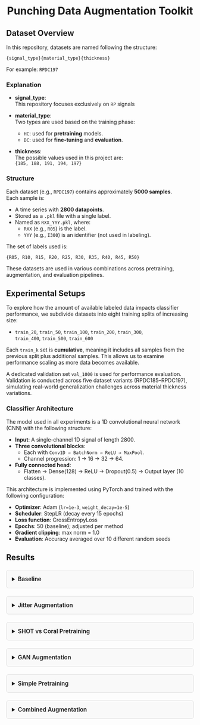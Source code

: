 
<h1 align="center">Punching Data Augmentation Toolkit</h1>

## Dataset Overview

In this repository, datasets are named following the structure:

```
{signal_type}{material_type}{thickness}
```

For example: `RPDC197`

### Explanation

- **signal_type**:  
  This repository focuses exclusively on `RP` signals

- **material_type**:  
  Two types are used based on the training phase:
  - `HC`: used for **pretraining** models.
  - `DC`: used for **fine-tuning** and **evaluation**.

- **thickness**:  
  The possible values used in this project are:  
  `{185, 188, 191, 194, 197}`

### Structure

Each dataset (e.g., `RPDC197`) contains approximately **5000 samples**.  
Each sample is:
- A time series with **2800 datapoints**.
- Stored as a `.pkl` file with a single label.
- Named as `RXX_YYY.pkl`, where:
  - `RXX` (e.g., `R05`) is the label.
  - `YYY` (e.g., `I300`) is an identifier (not used in labeling).

The set of labels used is:
```
{R05, R10, R15, R20, R25, R30, R35, R40, R45, R50}
```

These datasets are used in various combinations across pretraining, augmentation, and evaluation pipelines.

## Experimental Setups

To explore how the amount of available labeled data impacts classifier performance, we subdivide datasets into eight training splits of increasing size:

- `train_20`, `train_50`, `train_100`, `train_200`, `train_300`,  
  `train_400`, `train_500`, `train_600`

Each `train_k` set is **cumulative**, meaning it includes all samples from the previous split plus additional samples. This allows us to examine performance scaling as more data becomes available.

A dedicated validation set `val_1000` is used for performance evaluation. Validation is conducted across five dataset variants (RPDC185–RPDC197), simulating real-world generalization challenges across material thickness variations.

### Classifier Architecture

The model used in all experiments is a 1D convolutional neural network (CNN) with the following structure:

- **Input**: A single-channel 1D signal of length 2800.
- **Three convolutional blocks**:
  - Each with `Conv1D → BatchNorm → ReLU → MaxPool`.
  - Channel progression: 1 → 16 → 32 → 64.
- **Fully connected head**:
  - Flatten → Dense(128) → ReLU → Dropout(0.5) → Output layer (10 classes).

This architecture is implemented using PyTorch and trained with the following configuration:
- **Optimizer**: Adam (`lr=1e-3`, `weight_decay=1e-5`)
- **Scheduler**: StepLR (decay every 15 epochs)
- **Loss function**: CrossEntropyLoss
- **Epochs**: 50 (baseline); adjusted per method
- **Gradient clipping**: max norm = 1.0
- **Evaluation**: Accuracy averaged over 10 different random seeds

## Results
<details style="margin: 1.5em 0; padding: 1em; border: 1px solid #ddd; border-radius: 6px; background-color: #f9f9f9;">
  <summary style="font-size: 1.1em; font-weight: 600; cursor: pointer;">
    Baseline
  </summary>
  <div align="center" style="margin-top: 1em;">
    <img src="https://i.imgur.com/gZGy95c.jpeg" alt="Fully Supervised Diagram" style="max-width: 100%; height: auto; box-shadow: 0 2px 8px rgba(0,0,0,0.1);">
  </div>
</details>
<details style="margin: 1.5em 0; padding: 1em; border: 1px solid #ddd; border-radius: 6px; background-color: #f9f9f9;">
  <summary style="font-size: 1.1em; font-weight: 600; cursor: pointer;">
    Jitter Augmentation
  </summary>
  <div align="center" style="margin-top: 1em;">
    <img src="https://i.imgur.com/gqMoy77.jpeg" alt="Fully Supervised Diagram" style="max-width: 100%; height: auto; box-shadow: 0 2px 8px rgba(0,0,0,0.1);">
  </div>
</details>
<details style="margin: 1.5em 0; padding: 1em; border: 1px solid #ddd; border-radius: 6px; background-color: #f9f9f9;">
  <summary style="font-size: 1.1em; font-weight: 600; cursor: pointer;">
    SHOT vs Coral Pretraining
  </summary>
  <div align="center" style="margin-top: 1em;">
    <img src="https://i.imgur.com/6oVkmdQ.jpeg" alt="Fully Supervised Diagram" style="max-width: 100%; height: auto; box-shadow: 0 2px 8px rgba(0,0,0,0.1);">
    <img src="https://i.imgur.com/ioQ8WmT.jpeg" alt="Fully Supervised Diagram" style="max-width: 100%; height: auto; box-shadow: 0 2px 8px rgba(0,0,0,0.1);">
    <img src="https://i.imgur.com/aoqI5hQ.jpeg" alt="Fully Supervised Diagram" style="max-width: 100%; height: auto; box-shadow: 0 2px 8px rgba(0,0,0,0.1);">
    <img src="https://i.imgur.com/4Hattro.jpeg" alt="Fully Supervised Diagram" style="max-width: 100%; height: auto; box-shadow: 0 2px 8px rgba(0,0,0,0.1);">
    <img src="https://i.imgur.com/PpS4bPm.jpeg" alt="Fully Supervised Diagram" style="max-width: 100%; height: auto; box-shadow: 0 2px 8px rgba(0,0,0,0.1);">
  </div>
</details>
<details style="margin: 1.5em 0; padding: 1em; border: 1px solid #ddd; border-radius: 6px; background-color: #f9f9f9;">
  <summary style="font-size: 1.1em; font-weight: 600; cursor: pointer;">
    GAN Augmentation
  </summary>
  <div align="center" style="margin-top: 1em;">
    <img src="https://i.imgur.com/XZPKUgc.jpeg" alt="Fully Supervised Diagram" style="max-width: 100%; height: auto; box-shadow: 0 2px 8px rgba(0,0,0,0.1);">

  </div>
</details>
<details style="margin: 1.5em 0; padding: 1em; border: 1px solid #ddd; border-radius: 6px; background-color: #f9f9f9;">
  <summary style="font-size: 1.1em; font-weight: 600; cursor: pointer;">
    Simple Pretraining
  </summary>
  <div align="center" style="margin-top: 1em;">
    <img src="https://i.imgur.com/CvEMc5p.jpeg" alt="Fully Supervised Diagram" style="max-width: 100%; height: auto; box-shadow: 0 2px 8px rgba(0,0,0,0.1);">

  </div>
</details>
<details style="margin: 1.5em 0; padding: 1em; border: 1px solid #ddd; border-radius: 6px; background-color: #f9f9f9;">
  <summary style="font-size: 1.1em; font-weight: 600; cursor: pointer;">
    Combined Augmentation
  </summary>
  <div align="center" style="margin-top: 1em;">
    <img src="https://i.imgur.com/JsZxvxw.jpeg" alt="Fully Supervised Diagram" style="max-width: 100%; height: auto; box-shadow: 0 2px 8px rgba(0,0,0,0.1);">

  </div>
</details>
